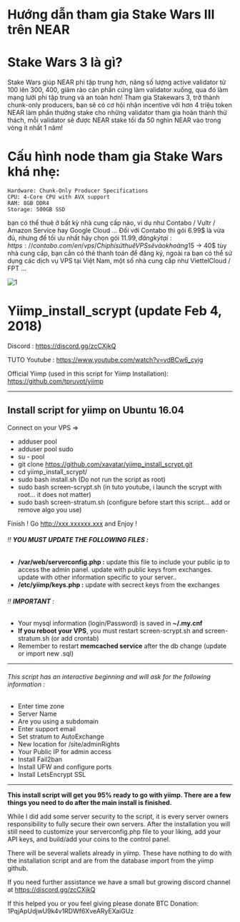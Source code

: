 # Hướng dẫn tham gia Stake Wars III trên NEAR

# Stake Wars 3 là gì?
Stake Wars giúp NEAR phi tập trung hơn, nâng số lượng active validator từ 100 lên 300, 400, giảm rào cản phần cứng làm validator xuống, qua đó làm mạng lưới phi tập trung và an toàn hơn!
Tham gia Stakewars 3, trở thành chunk-only producers, bạn sẽ có cơ hội nhận incentive với hơn 4 triệu token NEAR làm phần thưởng stake cho những validator tham gia hoàn thành thử thách, mỗi validator sẽ được NEAR stake tối đa 50 nghìn NEAR vào trong vòng ít nhất 1 năm!

# Cấu hình node tham gia Stake Wars khá nhẹ:

    Hardware: Chunk-Only Producer Specifications
    CPU: 4-Core CPU with AVX support
    RAM: 8GB DDR4
    Storage: 500GB SSD
    
bạn có thể thuê ở bất kỳ nhà cung cấp nào, ví dụ như Contabo / Vultr / Amazon Service hay Google Cloud …
Đối với Contabo thì gói 6.99$ là vừa đủ, nhưng để tối ưu nhất hãy chọn gói 11.99$, đăng ký tại: https://contabo.com/en/vps/ 
Chi phí sử thuê VPS sẽ vào khoảng 15$ -> 40$ tùy nhà cung cấp, bạn cần có thẻ thanh toán để đăng ký, ngoài ra bạn có thể sử dụng các dịch vụ VPS tại Việt Nam, một số nhà cung cấp như ViettelCloud / FPT …

![1](https://user-images.githubusercontent.com/36226384/183003699-8a6405c5-e782-4ed2-9aed-64703c7181a8.png)


# Yiimp_install_scrypt (update Feb 4, 2018)


Discord : https://discord.gg/zcCXjkQ

TUTO Youtube : https://www.youtube.com/watch?v=vdBCw6_cyig

Official Yiimp (used in this script for Yiimp Installation): https://github.com/tpruvot/yiimp


***********************************

## Install script for yiimp on Ubuntu 16.04

Connect on your VPS =>
- adduser pool
- adduser pool sudo
- su - pool
- git clone https://github.com/xavatar/yiimp_install_scrypt.git
- cd yiimp_install_scrypt/
- sudo bash install.sh (Do not run the script as root)
- sudo bash screen-scrypt.sh (in tuto youtube, i launch the scrypt with root... it does not matter)
- sudo bash screen-stratum.sh (configure before start this script... add or remove algo you use) 

Finish !
Go http://xxx.xxxxxx.xxx and Enjoy !

###### :bangbang: **YOU MUST UPDATE THE FOLLOWING FILES :**
- **/var/web/serverconfig.php :** update this file to include your public ip to access the admin panel. update with public keys from exchanges. update with other information specific to your server..
- **/etc/yiimp/keys.php :** update with secrect keys from the exchanges


###### :bangbang: **IMPORTANT** : 

- Your mysql information (login/Password) is saved in **~/.my.cnf**
- **If you reboot your VPS**, you must restart screen-scrypt.sh and screen-stratum.sh (or add crontab)
- Remember to restart **memcached service** after the db change (update or import new .sql)

***********************************

###### This script has an interactive beginning and will ask for the following information :

- Enter time zone
- Server Name 
- Are you using a subdomain
- Enter support email
- Set stratum to AutoExchange
- New location for /site/adminRights
- Your Public IP for admin access
- Install Fail2ban
- Install UFW and configure ports
- Install LetsEncrypt SSL

***********************************

**This install script will get you 95% ready to go with yiimp. There are a few things you need to do after the main install is finished.**

While I did add some server security to the script, it is every server owners responsibility to fully secure their own servers. After the installation you will still need to customize your serverconfig.php file to your liking, add your API keys, and build/add your coins to the control panel. 

There will be several wallets already in yiimp. These have nothing to do with the installation script and are from the database import from the yiimp github. 

If you need further assistance we have a small but growing discord channel at https://discord.gg/zcCXjkQ

If this helped you or you feel giving please donate BTC Donation: 1PqjApUdjwU9k4v1RDWf6XveARyEXaiGUz
